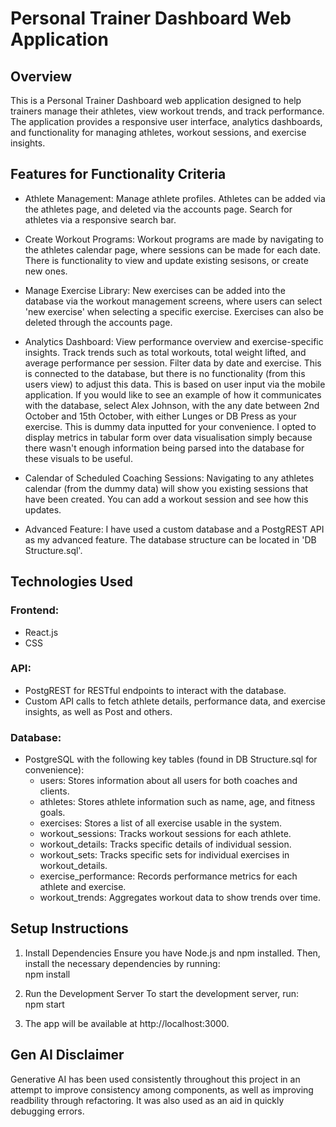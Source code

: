 # Personal Trainer Dashboard Web Application
## Overview
This is a Personal Trainer Dashboard web application designed to help trainers manage their athletes, view workout trends, and track performance. The application provides a responsive user interface, analytics dashboards, and functionality for managing athletes, workout sessions, and exercise insights.

## Features for Functionality Criteria
- Athlete Management:
Manage athlete profiles. Athletes can be added via the athletes page, and deleted via the accounts page.
Search for athletes via a responsive search bar.

- Create Workout Programs:
Workout programs are made by navigating to the athletes calendar page, where sessions can be made for each date.
There is functionality to view and update existing sesisons, or create new ones.

- Manage Exercise Library:
New exercises can be added into the database via the workout management screens, where users can select 'new exercise' when selecting a specific exercise.
Exercises can also be deleted through the accounts page. 

- Analytics Dashboard:
View performance overview and exercise-specific insights.
Track trends such as total workouts, total weight lifted, and average performance per session.
Filter data by date and exercise.
This is connected to the database, but there is no functionality (from this users view) to adjust this data. This is based on user input via the mobile application. If you would like to see an example of how it communicates with the database, select Alex Johnson, with the any date between 2nd October and 15th October, with either Lunges or DB Press as your exercise. This is dummy data inputted for your convenience. I opted to display metrics in tabular form over data visualisation simply because there wasn't enough information being parsed into the database for these visuals to be useful.

- Calendar of Scheduled Coaching Sessions:
Navigating to any athletes calendar (from the dummy data) will show you existing sessions that have been created. You can add a workout session and see how this updates. 

- Advanced Feature:
I have used a custom database and a PostgREST API as my advanced feature. The database structure can be located in 'DB Structure.sql'.
## Technologies Used
### Frontend:
- React.js
- CSS
### API:
- PostgREST for RESTful endpoints to interact with the database.
- Custom API calls to fetch athlete details, performance data, and exercise insights, as well as Post and others.

### Database:
- PostgreSQL with the following key tables (found in DB Structure.sql for convenience):
  - users: Stores information about all users for both coaches and clients.
  - athletes: Stores athlete information such as name, age, and fitness goals.
  - exercises: Stores a list of all exercise usable in the system.
  - workout_sessions: Tracks workout sessions for each athlete.
  - workout_details: Tracks specific details of individual session.
  - workout_sets: Tracks specific sets for individual exercises in workout_details.
  - exercise_performance: Records performance metrics for each athlete and exercise.
  - workout_trends: Aggregates workout data to show trends over time.

## Setup Instructions
1. Install Dependencies
Ensure you have Node.js and npm installed. Then, install the necessary dependencies by running:  
npm install

2. Run the Development Server
To start the development server, run:  
npm start

3. The app will be available at http://localhost:3000.

## Gen AI Disclaimer
Generative AI has been used consistently throughout this project in an attempt to improve consistency among components, as well as improving readbility through refactoring. It was also used as an aid in quickly debugging errors.
